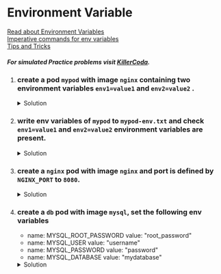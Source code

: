 # Environment Variable

[Read about Environment Variables](https://kubernetes.io/docs/tasks/inject-data-application/define-environment-variable-container/)
</br>
[Imperative commands for env variables](https://kubernetes.io/docs/reference/kubectl/generated/kubectl_set/kubectl_set_env/)
</br>
[Tips and Tricks](https://github.com/amitk030/CKAD-exercises-and-solutions/blob/master/tips_and_tricks.md)

##### For simulated Practice problems visit [KillerCoda](https://killercoda.com/amitk).

1.  ### create a pod `mypod` with image `nginx` containing two environment variables `env1=value1` and `env2=value2` .
    
    <details><summary>Solution</summary>
      <p>

      ```bash
      #generate yaml file
      k run mypod --image=nginx --dry-run=client -o yaml > pod.yaml

      #update pod.yaml
      apiVersion: v1
      kind: Pod
      metadata:
        labels:
          run: mypod
        name: mypod
      spec:
        containers:
        - image: nginx
          name: mypod
          resources: {}
          env:
            - name: env1
              value: "value1"
            - name: env2
              value: "value2"
        dnsPolicy: ClusterFirst
        restartPolicy: Always


      # create the pod
      k create -f pod.yaml
      ```

      </p>
    </details>

1.  ### write env variables of `mypod` to `mypod-env.txt` and check `env1=value1` and `env2=value2` environment variables are present.
    
    <details><summary>Solution</summary>
      <p>

      ```bash
      # write env to a file
      k exec mypod -ti -- env > mypod-env.txt

      # print env variables
      cat mypod-env.txt
      # env1 and env2 must be present
      ```

      </p>
    </details>

1.  ### create a `nginx` pod with image `nginx` and port is defined by `NGINX_PORT` to `8080`.
    
    <details><summary>Solution</summary>
      <p>

      ```bash
      # create pod yaml file
      k run nginx --image=nginx --dry-run=client -o yaml > nginx.yaml

      # update nginx port to 8080 using env variable
      apiVersion: v1
      kind: Pod
      metadata:
        labels:
          run: nginx
        name: nginx
      spec:
        containers:
        - image: nginx
          name: nginx
          resources: {}
          env:
            - name: NGINX_PORT
              value: "8080"
        dnsPolicy: ClusterFirst
        restartPolicy: Always
      ```

      </p>
    </details>

1.  ### create a `db` pod with image `mysql`, set the following env variables
    - name: MYSQL_ROOT_PASSWORD
      value: "root_password"
    - name: MYSQL_USER
      value: "username"
    - name: MYSQL_PASSWORD
      value: "password"
    - name: MYSQL_DATABASE
      value: "mydatabase"
    
    <details><summary>Solution</summary>
      <p>

      ```bash
      # create pod yaml file
      k run db --image=mysql --dry-run=client -o yaml > db.yaml

      # set required env variables
      apiVersion: v1
      kind: Pod
      metadata:
        name: db
      spec:
        containers:
        - name: mysql
          image: mysql
          env:
          - name: MYSQL_ROOT_PASSWORD
            value: "root_password"
          - name: MYSQL_USER
            value: "username"
          - name: MYSQL_PASSWORD
            value: "password"
          - name: MYSQL_DATABASE
            value: "mydatabase"
      ```

      </p>
    </details>


